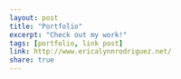 ```yaml
---
layout: post
title: "Portfolio"
excerpt: "Check out my work!"
tags: [portfolio, link post]
link: http://www.ericalynnrodriguez.net/
share: true
---
```

